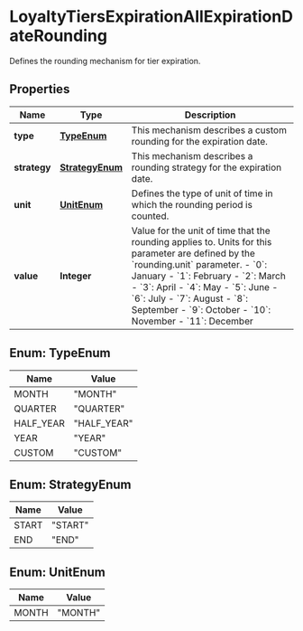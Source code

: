 

# LoyaltyTiersExpirationAllExpirationDateRounding

Defines the rounding mechanism for tier expiration.

## Properties

| Name | Type | Description |
|------------ | ------------- | ------------- |
|**type** | [**TypeEnum**](#TypeEnum) | This mechanism describes a custom rounding for the expiration date. |
|**strategy** | [**StrategyEnum**](#StrategyEnum) | This mechanism describes a rounding strategy for the expiration date. |
|**unit** | [**UnitEnum**](#UnitEnum) | Defines the type of unit of time in which the rounding period is counted. |
|**value** | **Integer** | Value for the unit of time that the rounding applies to. Units for this parameter are defined by the &#x60;rounding.unit&#x60; parameter.     - &#x60;0&#x60;: January - &#x60;1&#x60;: February - &#x60;2&#x60;: March - &#x60;3&#x60;: April - &#x60;4&#x60;: May - &#x60;5&#x60;: June - &#x60;6&#x60;: July - &#x60;7&#x60;: August - &#x60;8&#x60;: September - &#x60;9&#x60;: October - &#x60;10&#x60;: November - &#x60;11&#x60;: December |



## Enum: TypeEnum

| Name | Value |
|---- | -----|
| MONTH | &quot;MONTH&quot; |
| QUARTER | &quot;QUARTER&quot; |
| HALF_YEAR | &quot;HALF_YEAR&quot; |
| YEAR | &quot;YEAR&quot; |
| CUSTOM | &quot;CUSTOM&quot; |



## Enum: StrategyEnum

| Name | Value |
|---- | -----|
| START | &quot;START&quot; |
| END | &quot;END&quot; |



## Enum: UnitEnum

| Name | Value |
|---- | -----|
| MONTH | &quot;MONTH&quot; |



